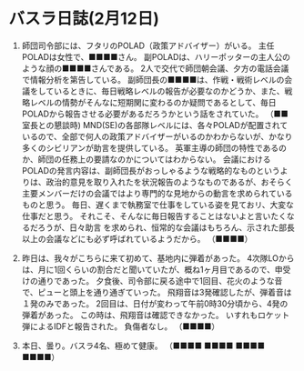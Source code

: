 # バスラ日誌(2月12日)

1. 師団司令部には、フタリのPOLAD（政策アドバイザー）がいる。
   主任POLADは女性で、■■■■さん。
   副POLADは、ハリーポッターの主人公のような顔の■■■■さんである。
   2人で交代で師団朝会議、夕方の電話会議で情報分析を第告している。
   副師団長の■■■■は、作戦・戦術レベルの会議をしているときに、毎日戦略レベルの報告が必要なのかどうか、また、戦略レベルの情勢がそんなに短期関に変わるのか疑問であるとして、毎日POLADから報告させる必要があるだろうかという話をされていた。
   （■■室長との懇談時)
   MND(SE)の各部隊レベルには、各々POLADが配置されているので、全部で何人の政策アドバイザーがいるのかわからないが、かなり多くのシビリアンが助言を提供している。
   英軍主導の師団の特性であるのか、師団の任務上の要請なのかについてはわからない。
   会議におけるPOLADの発言内容は、副師団長がおっしゃるような戦略的なものというよりは、政治的意見を取り入れたを状況報告のようなものであるが、おそらく主要メンバーだけの会議ではより専門的な見地からの動言を求められているものと思う。
   毎日、遅くまで執務室で仕事をしている姿を見ておリ、大変な仕事だと思う。
   それこそ、そんなに毎日報告することはないよと言いたくなるだろうが、日々助言
を求められ、恒常的な会議はもちろん、示された部長以上の会議などにも必ず呼ばれているようだから。
    （■■■■）

2. 昨日は、我々がこちらに来て初めて、基地内に弾着があった。
   4次隊LOからは、月に1回くらいの割合だと聞いていたが、概ね1ヶ月目であるので、申受けの通りであった。
   夕食後、司令部に戻る途中で1回目、花火のような音で、ピューと頭上を通り通ぎていった。
   飛翔音は3発確認したが、弾着音は１発のみであった。
   2回目は、日付が変わって午前0時30分頃から、4発の弾着があった。
   この時は、飛翔音は確認できなかった。
   いすれもロケット弾によるIDFと報告された。
   負傷者なし。
    （■■■■）

3. 本日、曇り。バスラ4名、極めて健康。
    （■■■■ ■■■■ ■■■■ ■■■■）
